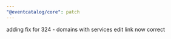 ```yaml
---
"@eventcatalog/core": patch
---
```


adding fix for 324 - domains with services edit link now correct
